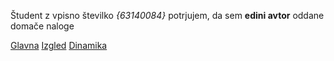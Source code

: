 Študent z vpisno številko _{63140084}_ potrjujem, da sem __edini avtor__ oddane domače naloge

[Glavna](https://github.com/Hudzo/stroboskop/tree/master)
[Izgled](https://github.com/Hudzo/stroboskop/tree/izgled)
[Dinamika](https://github.com/Hudzo/stroboskop/tree/dinamika)